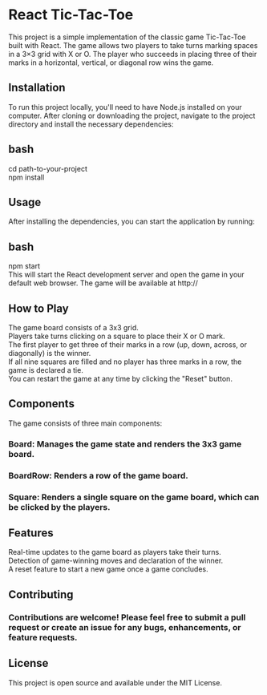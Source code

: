 # React Tic-Tac-Toe
This project is a simple implementation of the classic game Tic-Tac-Toe built with React. The game allows two players to take turns marking spaces in a 3×3 grid with X or O. The player who succeeds in placing three of their marks in a horizontal, vertical, or diagonal row wins the game.

## Installation
To run this project locally, you'll need to have Node.js installed on your computer. After cloning or downloading the project, navigate to the project directory and install the necessary dependencies:

## bash
cd path-to-your-project<br />
npm install<br />
## Usage
After installing the dependencies, you can start the application by running:<br />

## bash

npm start<br />
This will start the React development server and open the game in your default web browser. The game will be available at http://

## How to Play
The game board consists of a 3x3 grid.<br />
Players take turns clicking on a square to place their X or O mark.<br />
The first player to get three of their marks in a row (up, down, across, or diagonally) is the winner.<br />
If all nine squares are filled and no player has three marks in a row, the game is declared a tie.<br />
You can restart the game at any time by clicking the "Reset" button.<br />
## Components
The game consists of three main components:

### Board: Manages the game state and renders the 3x3 game board.
### BoardRow: Renders a row of the game board.
### Square: Renders a single square on the game board, which can be clicked by the players.
## Features
Real-time updates to the game board as players take their turns.<br />
Detection of game-winning moves and declaration of the winner.<br />
A reset feature to start a new game once a game concludes.
## Contributing
### Contributions are welcome! Please feel free to submit a pull request or create an issue for any bugs, enhancements, or feature requests.

## License
This project is open source and available under the MIT License.
